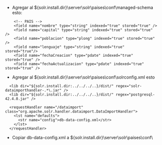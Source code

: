 * Agregar al ${solr.install.dir}\server\solr\paises\conf\managed-schema esto:
```text
    <!-- PAIS -->
    <field name="nombre" type="string" indexed="true" stored="true" />
    <field name="capital" type="string" indexed="true" stored="true" />
    <field name="poblacion" type="plong" indexed="true" stored="true" />
    <field name="lenguaje" type="string" indexed="true" stored="true"/>
    <field name="fechaCreacion" type="pdate" indexed="true" stored="true" />
    <field name="fechaActualizacion" type="pdate" indexed="true" stored="true" />
```
* Agregar al ${solr.install.dir}\server\solr\paises\conf\solrconfig.xml esto
```text
  <lib dir="${solr.install.dir:../../../..}/dist/" regex="solr-dataimporthandler-.*\.jar" />
  <lib dir="${solr.install.dir:../../../..}/dist/" regex="postgresql-42.4.0.jar" />
  
  <requestHandler name="/dataimport" class="org.apache.solr.handler.dataimport.DataImportHandler">
    <lst name="defaults">
      <str name="config">db-data-config.xml</str>
    </lst>
  </requestHandler>
```

* Copiar db-data-config.xml a ${solr.install.dir}\server\solr\paises\conf\
